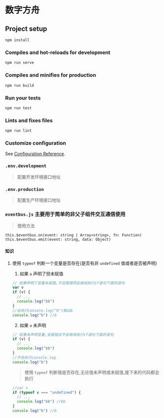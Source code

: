 # 数字方舟

## Project setup

```
npm install
```

### Compiles and hot-reloads for development

```
npm run serve
```

### Compiles and minifies for production

```
npm run build
```

### Run your tests

```
npm run test
```

### Lints and fixes files

```
npm run lint
```

### Customize configuration

See [Configuration Reference](https://cli.vuejs.org/config/).

### `.env.development`

> 配置开发环境接口地址

### `.env.production`

> 配置生产环境接口地址

### `eventbus.js` 主要用于简单的非父子组件交互通信使用

> 使用方法

```javacript
this.$eventbus.on(event: string | Array<string>, fn: Function)
this.$eventbus.emit(event: string, data: Object)
```

#### 知识

1. 使用 `typeof` 判断一个变量是否存在(是否有非 `undefined` 值或者是否被声明)

   1. 如果 `a` 声明了但未赋值

   ```javascript
   // 如果声明了变量未赋值,不会报错而会继续执行if语句下面的语句
   var v
   if (v) {
     // ...
     console.log("bb")
   }
   //会执行console.log("b")输出b
   console.log("b") //b
   ```

   2. 如果 `a` 未声明

   ```javascript
   // 如果未声明变量,会报错且不会继续执行if语句下面的语句
   if (v) {
     // ...
     console.log("bb")
   }
   //不会执行console.log
   console.log("b")
   ```

   > 使用 `typeof` 判断值是否存在,无论值未声明或未赋值,接下来的代码都会执行

   ```javascript
   //var v
   if (typeof v === "undefined") {
     // ...
     console.log("bb") //bb
   }
   console.log("b") //b
   ```

